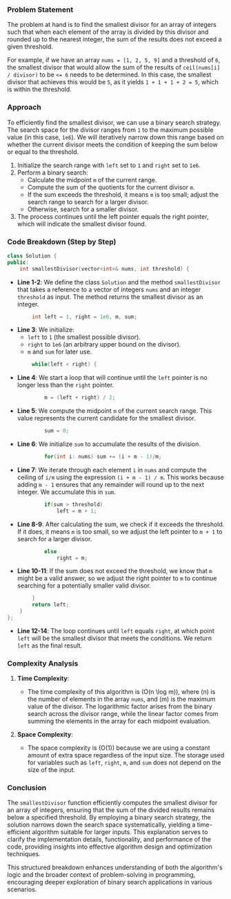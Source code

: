 
### Problem Statement
The problem at hand is to find the smallest divisor for an array of integers such that when each element of the array is divided by this divisor and rounded up to the nearest integer, the sum of the results does not exceed a given threshold. 

For example, if we have an array `nums = [1, 2, 5, 9]` and a threshold of `6`, the smallest divisor that would allow the sum of the results of `ceil(nums[i] / divisor)` to be `<= 6` needs to be determined. In this case, the smallest divisor that achieves this would be `5`, as it yields `1 + 1 + 1 + 2 = 5`, which is within the threshold.

### Approach
To efficiently find the smallest divisor, we can use a binary search strategy. The search space for the divisor ranges from `1` to the maximum possible value (in this case, `1e6`). We will iteratively narrow down this range based on whether the current divisor meets the condition of keeping the sum below or equal to the threshold.

1. Initialize the search range with `left` set to `1` and `right` set to `1e6`.
2. Perform a binary search:
   - Calculate the midpoint `m` of the current range.
   - Compute the sum of the quotients for the current divisor `m`.
   - If the sum exceeds the threshold, it means `m` is too small; adjust the search range to search for a larger divisor.
   - Otherwise, search for a smaller divisor.
3. The process continues until the left pointer equals the right pointer, which will indicate the smallest divisor found.

### Code Breakdown (Step by Step)

```cpp
class Solution {
public:
    int smallestDivisor(vector<int>& nums, int threshold) {
```
- **Line 1-2**: We define the class `Solution` and the method `smallestDivisor` that takes a reference to a vector of integers `nums` and an integer `threshold` as input. The method returns the smallest divisor as an integer.

```cpp
        int left = 1, right = 1e6, m, sum;
```
- **Line 3**: We initialize:
  - `left` to `1` (the smallest possible divisor).
  - `right` to `1e6` (an arbitrary upper bound on the divisor).
  - `m` and `sum` for later use.

```cpp
        while(left < right) {
```
- **Line 4**: We start a loop that will continue until the `left` pointer is no longer less than the `right` pointer.

```cpp
            m = (left + right) / 2;
```
- **Line 5**: We compute the midpoint `m` of the current search range. This value represents the current candidate for the smallest divisor.

```cpp
            sum = 0;
```
- **Line 6**: We initialize `sum` to accumulate the results of the division.

```cpp
            for(int i: nums) sum += (i + m - 1)/m;
```
- **Line 7**: We iterate through each element `i` in `nums` and compute the ceiling of `i/m` using the expression `(i + m - 1) / m`. This works because adding `m - 1` ensures that any remainder will round up to the next integer. We accumulate this in `sum`.

```cpp
            if(sum > threshold) 
                left = m + 1;
```
- **Line 8-9**: After calculating the sum, we check if it exceeds the threshold. If it does, it means `m` is too small, so we adjust the left pointer to `m + 1` to search for a larger divisor.

```cpp
            else 
                right = m;
```
- **Line 10-11**: If the sum does not exceed the threshold, we know that `m` might be a valid answer, so we adjust the right pointer to `m` to continue searching for a potentially smaller valid divisor.

```cpp
        }
        return left;
    }
};
```
- **Line 12-14**: The loop continues until `left` equals `right`, at which point `left` will be the smallest divisor that meets the conditions. We return `left` as the final result.

### Complexity Analysis
1. **Time Complexity**:
   - The time complexity of this algorithm is \(O(n \log m)\), where \(n\) is the number of elements in the array `nums`, and \(m\) is the maximum value of the divisor. The logarithmic factor arises from the binary search across the divisor range, while the linear factor comes from summing the elements in the array for each midpoint evaluation.

2. **Space Complexity**:
   - The space complexity is \(O(1)\) because we are using a constant amount of extra space regardless of the input size. The storage used for variables such as `left`, `right`, `m`, and `sum` does not depend on the size of the input.

### Conclusion
The `smallestDivisor` function efficiently computes the smallest divisor for an array of integers, ensuring that the sum of the divided results remains below a specified threshold. By employing a binary search strategy, the solution narrows down the search space systematically, yielding a time-efficient algorithm suitable for larger inputs. This explanation serves to clarify the implementation details, functionality, and performance of the code, providing insights into effective algorithm design and optimization techniques.

This structured breakdown enhances understanding of both the algorithm's logic and the broader context of problem-solving in programming, encouraging deeper exploration of binary search applications in various scenarios.